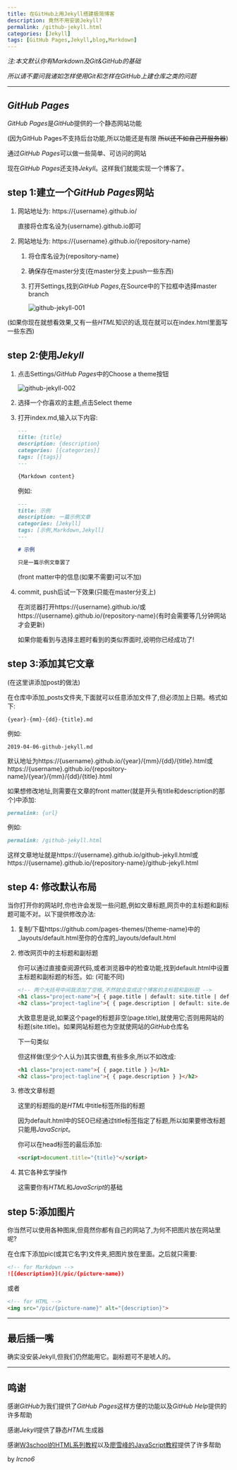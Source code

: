 ```yaml
---
title: 在GitHub上用Jekyll搭建极简博客
description: 竟然不用安装Jekyll?
permalink: /github-jekyll.html
categories: [Jekyll]
tags: [GitHub Pages,Jekyll,blog,Markdown]
---
```


*注:本文默认你有Markdown及Git&GitHub的基础*

*所以请不要问我诸如怎样使用Git和怎样在GitHub上建仓库之类的问题*

---

## *GitHub Pages*

*GitHub Pages*是*GitHub*提供的一个静态网站功能

(因为GitHub Pages不支持后台功能,所以功能还是有限 ~~所以还不如自己开服务器~~)

通过*GitHub Pages*可以做一些简单、可访问的网站

现在*GitHub Pages*还支持*Jekyll*。这样我们就能实现一个博客了。

## step 1:建立一个*GitHub Pages*网站

1. 网站地址为: https://{username}.github.io/

	直接将仓库名设为{username}.github.io即可
2. 网站地址为: https://{username}.github.io/{repository-name}

	1. 将仓库名设为{repository-name}
	2. 确保存在master分支(在master分支上push一些东西)
	3. 打开Settings,找到*GitHub Pages*,在Source中的下拉框中选择master branch

		![github-jekyll-001](/pic/github-jekyll-001.png)

(如果你现在就想看效果,又有一些*HTML*知识的话,现在就可以在index.html里面写一些东西)

## step 2:使用*Jekyll*

1. 点击Settings/*GitHub Pages*中的Choose a theme按钮

	![github-jekyll-002](/pic/github-jekyll-002.png)
2. 选择一个你喜欢的主题,点击Select theme
3. 打开index.md,输入以下内容:

	```md
	---
	title: {title}
	description: {description}
	categories: [{categories}]
	tags: [{tags}]
	---
	
	{Markdown content}
	```

	例如:

	```md
	---
	title: 示例
	description: 一篇示例文章
	categories: [Jekyll]
	tags: [示例,Markdown,Jekyll]
	---

	# 示例

	只是一篇示例文章罢了
	```

	(front matter中的信息(如果不需要)可以不加)

4. commit, push后试一下效果(只能在master分支上)

	在浏览器打开https://{username}.github.io/或https://{username}.github.io/{repository-name}(有时会需要等几分钟网站才会更新)

	如果你能看到与选择主题时看到的类似界面时,说明你已经成功了!

## step 3:添加其它文章

(在这里讲添加post的做法)

在仓库中添加_posts文件夹,下面就可以任意添加文件了,但必须加上日期。格式如下:

```
{year}-{mm}-{dd}-{title}.md
```


例如:

```
2019-04-06-github-jekyll.md
```

默认地址为https://{username}.github.io/{year}/{mm}/{dd}/{title}.html或https://{username}.github.io/{repository-name}/{year}/{mm}/{dd}/{title}.html

如果想修改地址,则需要在文章的front matter(就是开头有title和description的那个)中添加:

```md
permalink: {url}
```

例如:

```md
permalink: /github-jekyll.html
```

这样文章地址就是https://{username}.github.io/github-jekyll.html或https://{username}.github.io/{repository-name}/github-jekyll.html

## step 4: 修改默认布局

当你打开你的网站时,你也许会发现一些问题,例如文章标题,网页中的主标题和副标题可能不对。以下提供修改办法:

1. 复制/下载https://github.com/pages-themes/{theme-name}中的_layouts/default.html至你的仓库的_layouts/default.html

2. 修改网页中的主标题和副标题

	你可以通过直接查阅源代码,或者浏览器中的检查功能,找到default.html中设置主标题和副标题的标签。如: (可能不同)

	```html
	<!-- 两个大括号中间我添加了空格,不然就会变成这个博客的主标题和副标题 -->
	<h1 class="project-name">{ { page.title | default: site.title | default: site.github.repository_name } }</h1>
    <h2 class="project-tagline">{ { page.description | default: site.description | default: site.github.project_tagline } }</h2>
	```

	大致意思是说,如果这个page的标题非空(page.title),就使用它;否则用网站的标题(site.title)。如果网站标题也为空就使网站的*GitHub*仓库名

	下一句类似

	但这样做(至少个人认为)其实很蠢,有些多余,所以不如改成:

	```html
	<h1 class="project-name">{ { page.title } }</h1>
    <h2 class="project-tagline">{ { page.description } }</h2>
	```

3. 修改文章标题

	这里的标题指的是*HTML*中title标签所指的标题

	因为default.html中的SEO已经通过title标签指定了标题,所以如果要修改标题只能用*JavaScript*。

	你可以在head标签的最后添加:

	```html
	<script>document.title="{title}"</script>
	```

4. 其它各种玄学操作

	这需要你有*HTML*和*JavaScript*的基础

## step 5:添加图片

你当然可以使用各种图床,但竟然你都有自己的网站了,为何不把图片放在网站里呢?

在仓库下添加pic(或其它名字)文件夹,把图片放在里面。之后就只需要:

```md
<!-- for Markdown -->
![{description}](/pic/{picture-name})
```

或者

```html
<!-- for HTML -->
<img src="/pic/{picture-name}" alt="{description}">
```

---

## 最后插一嘴

确实没安装Jekyll,但我们仍然能用它。副标题可不是唬人的。

---

## 鸣谢

感谢*GitHub*为我们提供了*GitHub Pages*这样方便的功能以及*GitHub Help*提供的许多帮助

感谢*Jekyll*提供了静态*HTML*生成器

感谢[W3school的HTML系列教程](http://www.w3school.com.cn/h.asp)以及[廖雪峰的JavaScript教程](https://www.liaoxuefeng.com/wiki/001434446689867b27157e896e74d51a89c25cc8b43bdb3000)提供了许多帮助

by *lrcno6*